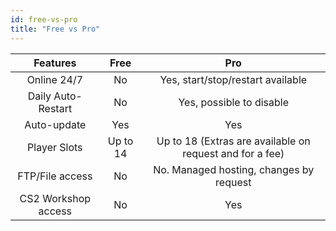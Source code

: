 ```yaml
---
id: free-vs-pro
title: "Free vs Pro"
---
```


| Features           | Free           | Pro           |
|   :---:            |   :---:        |   :---:       |
| Online 24/7        | No             | Yes, start/stop/restart available    |
| Daily Auto-Restart | No             | Yes, possible to disable    |
| Auto-update        | Yes            | Yes           |
| Player Slots       | Up to 14       | Up to 18 (Extras are available on request and for a fee) |
| FTP/File access    | No             | No. Managed hosting, changes by request |
| CS2 Workshop access | No            | Yes           |
